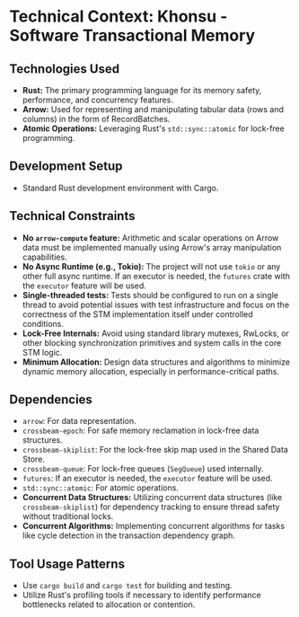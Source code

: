 # Technical Context: Khonsu - Software Transactional Memory

## Technologies Used

- **Rust:** The primary programming language for its memory safety, performance, and concurrency features.
- **Arrow:** Used for representing and manipulating tabular data (rows and columns) in the form of RecordBatches.
- **Atomic Operations:** Leveraging Rust's `std::sync::atomic` for lock-free programming.

## Development Setup

- Standard Rust development environment with Cargo.

## Technical Constraints

- **No `arrow-compute` feature:** Arithmetic and scalar operations on Arrow data must be implemented manually using Arrow's array manipulation capabilities.
- **No Async Runtime (e.g., Tokio):** The project will not use `tokio` or any other full async runtime. If an executor is needed, the `futures` crate with the `executor` feature will be used.
- **Single-threaded tests:** Tests should be configured to run on a single thread to avoid potential issues with test infrastructure and focus on the correctness of the STM implementation itself under controlled conditions.
- **Lock-Free Internals:** Avoid using standard library mutexes, RwLocks, or other blocking synchronization primitives and system calls in the core STM logic.
- **Minimum Allocation:** Design data structures and algorithms to minimize dynamic memory allocation, especially in performance-critical paths.

## Dependencies

- `arrow`: For data representation.
- `crossbeam-epoch`: For safe memory reclamation in lock-free data structures.
- `crossbeam-skiplist`: For the lock-free skip map used in the Shared Data Store.
- `crossbeam-queue`: For lock-free queues (`SegQueue`) used internally.
- `futures`: If an executor is needed, the `executor` feature will be used.
- `std::sync::atomic`: For atomic operations.
- **Concurrent Data Structures:** Utilizing concurrent data structures (like `crossbeam-skiplist`) for dependency tracking to ensure thread safety without traditional locks.
- **Concurrent Algorithms:** Implementing concurrent algorithms for tasks like cycle detection in the transaction dependency graph.

## Tool Usage Patterns

- Use `cargo build` and `cargo test` for building and testing.
- Utilize Rust's profiling tools if necessary to identify performance bottlenecks related to allocation or contention.
